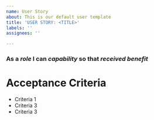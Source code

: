 ```yaml
---
name: User Story
about: This is our default user template
title: 'USER STORY: <TITLE>'
labels: ''
assignees: ''

---
```


### As a *role* I can *capability* so that *received benefit*

# Acceptance Criteria

- Criteria 1
- Criteria 3
- Criteria 3

